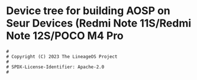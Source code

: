 # Device tree for building AOSP on Seur Devices (Redmi Note 11S/Redmi Note 12S/POCO M4 Pro

```
#
# Copyright (C) 2023 The LineageOS Project
#
# SPDX-License-Identifier: Apache-2.0
#
```
